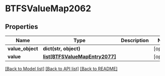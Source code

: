 # BTFSValueMap2062

## Properties
Name | Type | Description | Notes
------------ | ------------- | ------------- | -------------
**value_object** | **dict(str, object)** |  | [optional] 
**value** | [**list[BTFSValueMapEntry2077]**](BTFSValueMapEntry2077.md) |  | [optional] 

[[Back to Model list]](../README.md#documentation-for-models) [[Back to API list]](../README.md#documentation-for-api-endpoints) [[Back to README]](../README.md)


